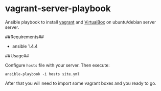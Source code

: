 vagrant-server-playbook
=======================

Ansible playbook to install [vagrant](http://www.vagrantup.com/) and [VirtualBox](https://www.virtualbox.org) on ubuntu/debian server server.

##Requirements##

- ansible 1.4.4

##Usage##

Configure ```hosts``` file with your server. Then execute:

```
ansible-playbook -i hosts site.yml
```

After that you will need to import some vagrant boxes and you ready to go.
